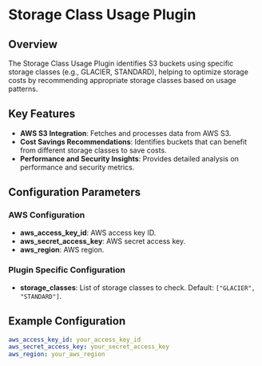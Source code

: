 # Storage Class Usage Plugin

## Overview

The Storage Class Usage Plugin identifies S3 buckets using specific storage classes (e.g., GLACIER, STANDARD), helping to optimize storage costs by recommending appropriate storage classes based on usage patterns.

## Key Features

- **AWS S3 Integration**: Fetches and processes data from AWS S3.
- **Cost Savings Recommendations**: Identifies buckets that can benefit from different storage classes to save costs.
- **Performance and Security Insights**: Provides detailed analysis on performance and security metrics.

## Configuration Parameters

### AWS Configuration

- **aws_access_key_id**: AWS access key ID.
- **aws_secret_access_key**: AWS secret access key.
- **aws_region**: AWS region.

### Plugin Specific Configuration

- **storage_classes**: List of storage classes to check. Default: `["GLACIER", "STANDARD"]`.

## Example Configuration

```yaml
aws_access_key_id: your_access_key_id
aws_secret_access_key: your_secret_access_key
aws_region: your_aws_region
```